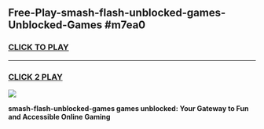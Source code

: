 
## Free-Play-smash-flash-unblocked-games-Unblocked-Games #m7ea0
<h3>
<a href="https://news.freeplayer.one?title=smash-flash-unblocked-games&ref=8M">CLICK TO PLAY</a></h3>
<hr>

<h3>
<a href="https://news.freeplayer.one?title=smash-flash-unblocked-games&ref=8M">CLICK 2 PLAY</a>
  
</h3>

<a href="https://news.freeplayer.one?title=smash-flash-unblocked-games&ref=8M"><img src="https://clearcache.store/games.png"></a>


**smash-flash-unblocked-games games unblocked: Your Gateway to Fun and Accessible Online Gaming**
